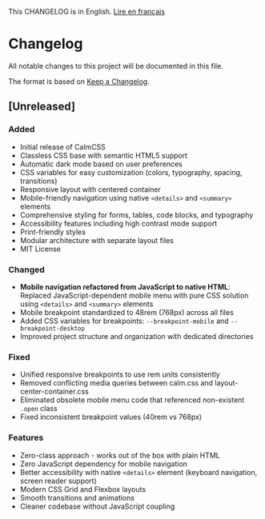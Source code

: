 This CHANGELOG is in English. [Lire en français](CHANGELOG.fr.md)

# Changelog

All notable changes to this project will be documented in this file.

The format is based on [Keep a Changelog](https://keepachangelog.com/en/1.0.0/).

## [Unreleased]

### Added
- Initial release of CalmCSS
- Classless CSS base with semantic HTML5 support
- Automatic dark mode based on user preferences
- CSS variables for easy customization (colors, typography, spacing, transitions)
- Responsive layout with centered container
- Mobile-friendly navigation using native `<details>` and `<summary>` elements
- Comprehensive styling for forms, tables, code blocks, and typography
- Accessibility features including high contrast mode support
- Print-friendly styles
- Modular architecture with separate layout files
- MIT License

### Changed
- **Mobile navigation refactored from JavaScript to native HTML**: Replaced JavaScript-dependent mobile menu with pure CSS solution using `<details>` and `<summary>` elements
- Mobile breakpoint standardized to 48rem (768px) across all files
- Added CSS variables for breakpoints: `--breakpoint-mobile` and `--breakpoint-desktop`
- Improved project structure and organization with dedicated directories

### Fixed
- Unified responsive breakpoints to use rem units consistently
- Removed conflicting media queries between calm.css and layout-center-container.css
- Eliminated obsolete mobile menu code that referenced non-existent `.open` class
- Fixed inconsistent breakpoint values (40rem vs 768px)

### Features
- Zero-class approach - works out of the box with plain HTML
- Zero JavaScript dependency for mobile navigation
- Better accessibility with native `<details>` element (keyboard navigation, screen reader support)
- Modern CSS Grid and Flexbox layouts
- Smooth transitions and animations
- Cleaner codebase without JavaScript coupling